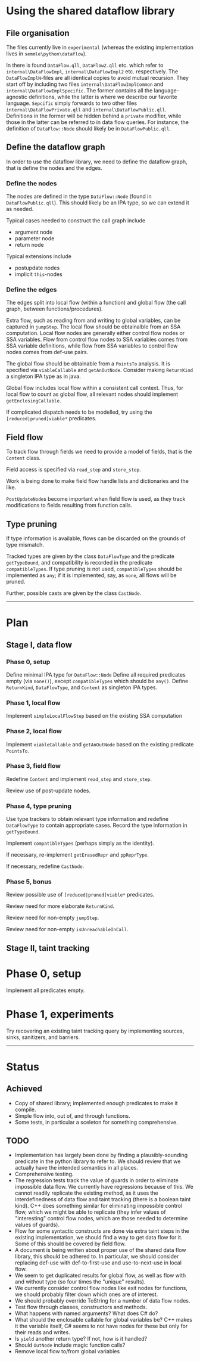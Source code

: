 # Using the shared dataflow library

## File organisation

The files currently live in `experimental` (whereas the existing implementation lives in `semmle\python\dataflow`).

In there is found `DataFlow.qll`, `DataFlow2.qll` etc. which refer to `internal\DataFlowImpl`, `internal\DataFlowImpl2` etc. respectively. The `DataFlowImplN`-files are all identical copies to avoid mutual recursion. They start off by including two files `internal\DataFlowImplCommon` and `internal\DataFlowImplSpecific`. The former contains all the language-agnostic definitions, while the latter is where we describe our favorite language. `Sepcific` simply forwards to two other files `internal\DataFlowPrivate.qll` and `internal\DataFlowPublic.qll`. Definitions in the former will be hidden behind a `private` modifier, while those in the latter can be referred to in data flow queries. For instance, the definition of `DataFlow::Node` should likely be in `DataFlowPublic.qll`.

## Define the dataflow graph

In order to use the dataflow library, we need to define the dataflow graph,
that is define the nodes and the edges.

### Define the nodes

The nodes are defined in the type `DataFlow::Node` (found in `DataFlowPublic.qll`).
This should likely be an IPA type, so we can extend it as needed.

Typical cases needed to construct the call graph include
 - argument node
 - parameter node
 - return node

Typical extensions include
 - postupdate nodes
 - implicit `this`-nodes

### Define the edges

The edges split into local flow (within a function) and global flow (the call graph, between functions/procedures).

Extra flow, such as reading from and writing to global variables, can be captured in `jumpStep`.
The local flow should be obtainalble from an SSA computation.
Local flow nodes are generally either control flow nodes or SSA variables.
Flow from control flow nodes to SSA variables comes from SSA variable definitions, while flow from SSA variables to control flow nodes comes from def-use pairs.

The global flow should be obtainable from a `PointsTo` analysis. It is specified via `viableCallable` and
`getAnOutNode`. Consider making `ReturnKind` a singleton IPA type as in java.

Global flow includes local flow within a consistent call context. Thus, for local flow to count as global flow, all relevant nodes should implement `getEnclosingCallable`.

If complicated dispatch needs to be modelled, try using the `[reduced|pruned]viable*` predicates.

## Field flow

To track flow through fields we need to provide a model of fields, that is the `Content` class.

Field access is specified via `read_step` and `store_step`.

Work is being done to make field flow handle lists and dictionaries and the like.

`PostUpdateNode`s become important when field flow is used, as they track modifications to fields resulting from function calls.

## Type pruning

If type information is available, flows can be discarded on the grounds of type mismatch.

Tracked types are given by the class `DataFlowType` and the predicate `getTypeBound`, and compatibility is recorded in the predicate `compatibleTypes`.
If type pruning is not used, `compatibleTypes` should be implemented as `any`; if it is implemented, say, as `none`, all flows will be pruned.

Further, possible casts are given by the class `CastNode`.

---

# Plan

## Stage I, data flow

### Phase 0, setup
Define minimal IPA type for `DataFlow::Node`
Define all required predicates empty (via `none()`),
except `compatibleTypes` which should be `any()`.
Define `ReturnKind`, `DataFlowType`, and `Content` as singleton IPA types.


### Phase 1, local flow
Implement `simpleLocalFlowStep` based on the existing SSA computation

### Phase 2, local flow
Implement `viableCallable` and `getAnOutNode` based on the existing predicate `PointsTo`.

### Phase 3, field flow
Redefine `Content` and implement `read_step` and `store_step`.

Review use of post-update nodes.

### Phase 4, type pruning
Use type trackers to obtain relevant type information and redefine `DataFlowType` to contain appropriate cases. Record the type information in `getTypeBound`.

Implement `compatibleTypes` (perhaps simply as the identity).

If necessary, re-implement `getErasedRepr` and `ppReprType`.

If necessary, redefine `CastNode`.

### Phase 5, bonus
Review possible use of `[reduced|pruned]viable*` predicates.

Review need for more elaborate `ReturnKind`.

Review need for non-empty `jumpStep`.

Review need for non-empty `isUnreachableInCall`.

## Stage II, taint tracking

# Phase 0, setup
Implement all predicates empty.

# Phase 1, experiments
Try recovering an existing taint tracking query by implementing sources, sinks, sanitizers, and barriers.

---

# Status

## Achieved

- Copy of shared library; implemented enough predicates to make it compile.
- Simple flow into, out of, and through functions.
- Some tests, in particular a sceleton for something comprehensive.

## TODO

- Implementation has largely been done by finding a plausibly-sounding predicate in the python library to refer to. We should review that we actually have the intended semantics in all places.
- Comprehensive testing.
- The regression tests track the value of guards in order to eliminate impossible data flow. We currently have regressions because of this. We cannot readily replicate the existing method, as it uses the interdefinedness of data flow and taint tracking (there is a boolean taint kind). C++ does something similar for eliminating impossible control flow, which we might be able to replicate (they infer values of "interesting" control flow nodes, which are those needed to determine values of guards).
- Flow for some syntactic constructs are done via extra taint steps in the existing implementation, we should find a way to get data flow for it. Some of this should be covered by field flow.
- A document is being written about proper use of the shared data flow library, this should be adhered to. In particular, we should consider replacing def-use with def-to-first-use and use-to-next-use in local flow.
- We seem to get duplicated results for global flow, as well as flow with and without type (so four times the "unique" results).
- We currently consider control flow nodes like exit nodes for functions, we should probably filter down which ones are of interest.
- We should probably override ToString for a number of data flow nodes.
- Test flow through classes, constructors and methods.
- What happens with named arguments? What does C# do?
- What should the enclosable callable for global variables be? C++ makes it the variable itself, C# seems to not have nodes for these but only for their reads and writes.
- Is `yield` another return type? If not, how is it handled?
- Should `OutNode` include magic function calls?
- Remove local flow to/from global variables
